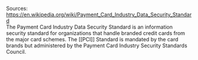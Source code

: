 Sources:
https://en.wikipedia.org/wiki/Payment_Card_Industry_Data_Security_Standard
\
The Payment Card Industry Data Security Standard is an information security standard for organizations that handle branded credit cards from the major card schemes. The [[PCI]] Standard is mandated by the card brands but administered by the Payment Card Industry Security Standards Council.
